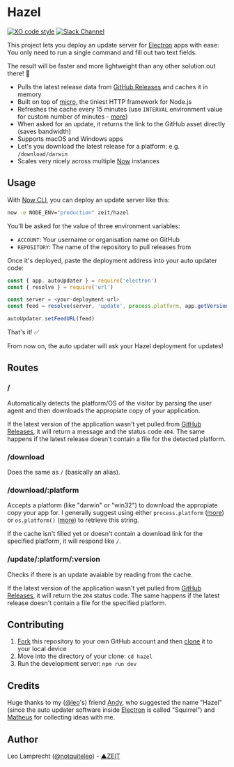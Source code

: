 # Hazel

[![XO code style](https://img.shields.io/badge/code_style-XO-5ed9c7.svg)](https://github.com/sindresorhus/xo)
[![Slack Channel](http://zeit-slackin.now.sh/badge.svg)](https://zeit.chat/)

This project lets you deploy an update server for [Electron](https://electron.atom.io) apps with ease: You only need to run a single command and fill out two text fields.

The result will be faster and more lightweight than any other solution out there! :rocket:

- Pulls the latest release data from [GitHub Releases](https://help.github.com/articles/creating-releases/) and caches it in memory
- Built on top of [micro](https://github.com/zeit/micro), the tiniest HTTP framework for Node.js
- Refreshes the cache every 15 minutes (use `INTERVAL` environment value for custom number of minutes - [more](https://developer.github.com/changes/2012-10-14-rate-limit-changes/))
- When asked for an update, it returns the link to the GitHub asset directly (saves bandwidth)
- Supports macOS and Windows apps
- Let's you download the latest release for a platform: e.g. `/download/darwin`
- Scales very nicely across multiple [Now](https://zeit.co/now) instances

## Usage

With [Now CLI](https://zeit.co/download), you can deploy an update server like this:

```bash
now -e NODE_ENV="production" zeit/hazel
```

You'll be asked for the value of three environment variables:

- `ACCOUNT`: Your username or organisation name on GitHub
- `REPOSITORY`: The name of the repository to pull releases from

Once it's deployed, paste the deployment address into your auto updater code:

```js
const { app, autoUpdater } = require('electron')
const { resolve } = require('url')

const server = <your-deployment-url>
const feed = resolve(server, 'update', process.platform, app.getVersion())

autoUpdater.setFeedURL(feed)
```

That's it! :white_check_mark:

From now on, the auto updater will ask your Hazel deployment for updates!

## Routes

### /

Automatically detects the platform/OS of the visitor by parsing the user agent and then downloads the appropiate copy of your application.

If the latest version of the application wasn't yet pulled from [GitHub Releases](https://help.github.com/articles/creating-releases/), it will return a message and the status code `404`. The same happens if the latest release doesn't contain a file for the detected platform.

### /download

Does the same as `/` (basically an alias).

### /download/:platform

Accepts a platform (like "darwin" or "win32") to download the appropiate copy your app for. I generally suggest using either `process.platform` ([more](https://nodejs.org/api/process.html#process_process_platform)) or `os.platform()` ([more](https://nodejs.org/api/os.html#os_os_platform)) to retrieve this string.

If the cache isn't filled yet or doesn't contain a download link for the specified platform, it will respond like `/`.

### /update/:platform/:version

Checks if there is an update avaiable by reading from the cache.

If the latest version of the application wasn't yet pulled from [GitHub Releases](https://help.github.com/articles/creating-releases/), it will return the `204` status code. The same happens if the latest release doesn't contain a file for the specified platform.

## Contributing

1. [Fork](https://help.github.com/articles/fork-a-repo/) this repository to your own GitHub account and then [clone](https://help.github.com/articles/cloning-a-repository/) it to your local device
2. Move into the directory of your clone: `cd hazel`
3. Run the development server: `npm run dev`

## Credits

Huge thanks to my ([@leo](https://github.com/leo)'s) friend [Andy](http://twitter.com/andybitz_), who suggested the name "Hazel" (since the auto updater software inside [Electron](https://electron.atom.io) is called "Squirrel") and [Matheus](https://twitter.com/matheusfrndes) for collecting ideas with me.

## Author

Leo Lamprecht ([@notquiteleo](https://twitter.com/notquiteleo)) - [▲ZEIT](https://zeit.co)
